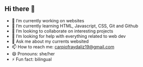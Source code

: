 ## Hi there 👋




- 🔭 I’m currently working on websites
- 🌱 I’m currently learning HTML, Javascript, CSS, Git and Github
- 👯 I’m looking to collaborate on interesting projects
- 🤔 I’m looking for help with everything related to web dev
- 💬 Ask me about my currents websited
- 📫 How to reach me: carpiofraydaliz19@gmail.com
- 😄 Pronouns: she/her
- ⚡ Fun fact: bilingual 

